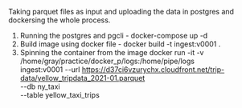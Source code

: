 Taking parquet files as input and uploading the data in postgres and dockersing the whole process.


1. Running the postgres and pgcli -  docker-compose up -d 
2. Build image using docker file -  docker build -t ingest:v0001 .
3. Spinning the container from the image
docker run -it -v /home/gray/practice/docker_p/logs:/home/pipe/logs \
 	ingest:v0001 --url https://d37ci6vzurychx.cloudfront.net/trip-data/yellow_tripdata_2021-01.parquet \
	--db ny_taxi \
	--table yellow_taxi_trips
